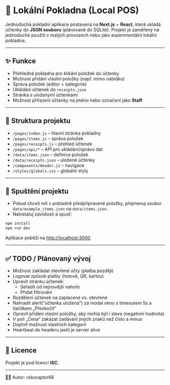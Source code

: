 # 🧾 Lokální Pokladna (Local POS)

Jednoduchá pokladní aplikace postavená na **Next.js** + **React**, která ukládá účtenky do **JSON souboru** (plánovaně do SQLite). Projekt je zaměřený na jednoduché použití v malých provozech nebo jako experimentální lokální pokladna.

---

## ✨ Funkce

- Přehledná pokladna pro klikání položek do účtenky
- Možnost přidání vlastní položky (např. mimo nabídku)
- Správa položek (editor + kategorie)
- Ukládání účtenek do `receipts.json`
- Stránka s uloženými účtenkami
- Možnost přiřazení účtenky na jméno nebo označení jako **Staff**

---

## 📂 Struktura projektu

- `/pages/index.js` – hlavní stránka pokladny
- `/pages/items.js` – správa položek
- `/pages/receipts.js` – přehled účtenek
- `/pages/api/*` – API pro ukládání/správu dat
- `/data/items.json` – definice položek
- `/data/receipts.json` – uložené účtenky
- `/components/Header.js` – navigace
- `/styles/globals.css` – globální styly

---

## 🚀 Spuštění projektu

- Pokud chceš mít v pokladně předpřipravené položky, přejmenuj soubor `data/example_items.json` na `data/items.json`.
- Nainstaluj závislosti a spusť:
```bash
npm install
npm run dev
```

Aplikace poběží na [http://localhost:3000](http://localhost:3000).

---

## ✅ TODO / Plánovaný vývoj

- Možnost zakládat otevřené účty (platba později)
- Logovat způsob platby (hotově, QR, kartou)
- Upravit stránku účtenek:
  - Seřadit od nejnovější nahoře
  - Přidat filtrování
- Rozdělení účtenek na zaplacené vs. otevřené
- Nahradit alert("účtenka uložena") za modal okno s timeoutem 5s a tlačítkem „Přeskočit“
- Opravit přidání vlastní položky, aby mohla být i sleva (negativní hodnota)
- V poli „Cena“ zakázat zadávání jiných znaků než číslo a mínus
- Doplnit možnost vlastních kategorií
- Heartbeat do headeru jestli je server alive

---

## 📜 Licence

Projekt je pod licencí **ISC**.

---

👨‍💻 Autor: roboraptor66

